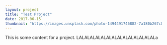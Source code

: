 ```yaml
---
layout: project
title: "Test Project"
date: 2017-06-15
thumbnail: "https://images.unsplash.com/photo-1494491746882-7a180b267c87?h=320"
---
```


This is some content for a project. LALALALALALALALALALALALALALALa